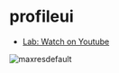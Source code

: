 # profileui

- [Lab: Watch on Youtube ](https://www.youtube.com/watch?v=tV6IKwb78vk&lc=UgyMMyHlXpoc403R9M94AaABAg)

![maxresdefault](https://user-images.githubusercontent.com/72684684/120938690-8e501200-c72d-11eb-8742-db53847eba05.jpg)

